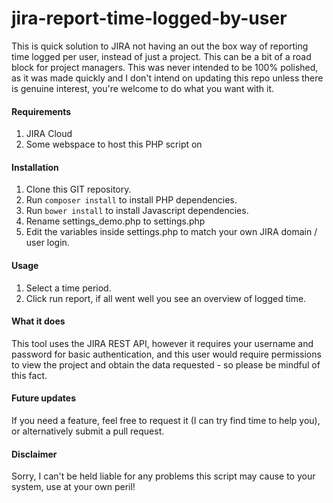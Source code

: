 # jira-report-time-logged-by-user
This is quick solution to JIRA not having an out the box way of reporting time logged per user, instead of just a project. This can be a bit of a road block for project managers. This was never intended to be 100% polished, as it was made quickly and I don't intend on updating this repo unless there is genuine interest, you're welcome to do what you want with it.

#### Requirements
1. JIRA Cloud
2. Some webspace to host this PHP script on

#### Installation
1. Clone this GIT repository.
2. Run `composer install` to install PHP dependencies.
3. Run `bower install` to install Javascript dependencies.
3. Rename settings_demo.php to settings.php
4. Edit the variables inside settings.php to match your own JIRA domain / user login.

#### Usage
1.  Select a time period.
2.  Click run report, if all went well you see an overview of logged time. 

#### What it does
This tool uses the JIRA REST API, however it requires your username and password for basic authentication, and this user would require permissions to view the project and obtain the data requested - so please be mindful of this fact.

#### Future updates
If you need a feature, feel free to request it (I can try find time to help you), or alternatively submit a pull request.

#### Disclaimer
Sorry, I can't be held liable for any problems this script may cause to your system, use at your own peril!
